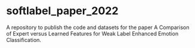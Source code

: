 # softlabel_paper_2022
A repository to publish the code and datasets for the paper A Comparison of Expert versus Learned Features for Weak Label Enhanced Emotion Classification.
